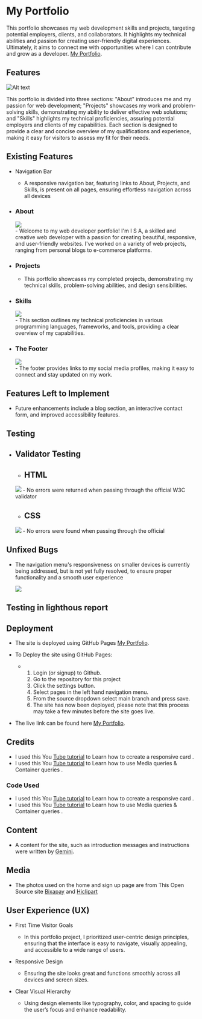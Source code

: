 # My Portfolio

This portfolio showcases my web development skills and projects, targeting potential employers, clients, and collaborators.  It highlights my technical abilities and passion for creating user-friendly digital experiences.  Ultimately, it aims to connect me with opportunities where I can contribute and grow as a developer. [My Portfolio](https://isaibrahim1.github.io/Portfolio/).

## Features
 
![Alt text](https://github.com/isaibrahim1/Portfolio/blob/main/Laptop.png?raw=true)
  
This portfolio is divided into three sections: "About" introduces me and my passion for web development; "Projects" showcases my work and problem-solving skills, demonstrating my ability to deliver effective web solutions; and "Skills" highlights my technical proficiencies, assuring potential employers and clients of my capabilities.  Each section is designed to provide a clear and concise overview of my qualifications and experience, making it easy for visitors to assess my fit for their needs.

## Existing Features
- Navigation Bar
     - A responsive navigation bar, featuring links to About, Projects, and Skills, is present on all pages, ensuring effortless navigation across all devices
    
 - ### About
    <div>
     <img src="https://github.com/isaibrahim1/Portfolio/blob/main/documentaion/abou%20me.png?raw=true">
    </div>
     - Welcome to my web developer portfolio! I'm I S A, a skilled and creative web developer with a passion for creating beautiful, responsive, and user-friendly websites. I've worked on a variety of web projects, ranging from personal blogs to e-commerce platforms.

 - ### Projects
     - This portfolio showcases my completed projects, demonstrating my technical skills, problem-solving abilities, and design sensibilities.

 - ### Skills
    <div>
     <img src="https://github.com/isaibrahim1/Portfolio/blob/main/documentaion/skills.png?raw=true">
    </div>
     - This section outlines my technical proficiencies in various programming languages, frameworks, and tools, providing a clear overview of my capabilities.      
       
 - ###  The Footer
    <div>
     <img src="https://github.com/isaibrahim1/Portfolio/blob/main/documentaion/footer.png?raw=true">
    </div>
   - The footer provides links to my social media profiles, making it easy to connect and stay updated on my work.


     
## Features Left to Implement
  - Future enhancements include a blog section, an interactive contact form, and improved accessibility features.



## Testing
   

- ## Validator Testing 
    - ## HTML
      <div>
     <img src="https://github.com/isaibrahim1/Portfolio/blob/main/documentaion/html%20checker.png?raw=true">
    </div>
       - No errors were returned when passing through the official W3C validator
          
    - ## CSS
       <div>
     <img src="https://github.com/isaibrahim1/Portfolio/blob/main/documentaion/css%20validation.png?raw=true">
    </div>
       - No errors were found when passing through the official      

 ## Unfixed Bugs
   - The navigation menu's responsiveness on smaller devices is currently being addressed, but is not yet fully resolved, to ensure proper functionality and a smooth user experience
   
     <img src="https://github.com/isaibrahim1/Portfolio/blob/main/documentaion/lighthouse.png?raw=true">
 ## Testing in lighthous report  

 ## Deployment
   - The site is deployed using GitHub Pages [My Portfolio](https://isaibrahim1.github.io/Portfolio/).
   - To Deploy the site using GitHub Pages:
     
      - <ol>
        <li>Login (or signup) to Github.</li>
        <li>Go to the repository for this project</li>
        <li>Click the settings button.</li>
        <li>Select pages in the left hand navigation menu.</li>
        <li>From the source dropdown select main branch and press save.</li>
        <li>The site has now been deployed, please note that this process may take a few minutes before the site goes live.</li>
      </ol> 

  -  The live link can be found here [My Portfolio](https://isaibrahim1.github.io/Portfolio/).

 ## Credits
  - I used this You [Tube tutorial](https://www.youtube.com/watch?v=51DbAwcmqD8&t=10s) to Learn how to ccreate  a responsive card .
  - I used this You [Tube tutorial](https://www.youtube.com/watch?v=2rlWBZ17Wes&t=87s&pp=ygUKbWVkaWFxdWVyeQ%3D%3D) to Learn how to use Media queries & Container queries .
  ### Code Used
  - I used this You [Tube tutorial](https://www.youtube.com/watch?v=51DbAwcmqD8&t=10s) to Learn how to ccreate  a responsive card .
  - I used this You [Tube tutorial](https://www.youtube.com/watch?v=2rlWBZ17Wes&t=87s&pp=ygUKbWVkaWFxdWVyeQ%3D%3D) to Learn how to use Media queries & Container queries .

 ## Content
  - A content for the site, such as introduction messages and instructions were written by [Gemini](https://gemini.google.com/?hl=sv).
## Media
  - The photos used on the home and sign up page are from This Open Source site [Bixapay](https://pixabay.com/) and [Hiclipart](https://www.hiclipart.com/)

 ## User Experience (UX)
  - First Time Visitor Goals
      - In this portfolio project, I prioritized user-centric design principles, ensuring that the interface is easy to navigate, visually appealing, and accessible to a wide range of users.


- Responsive Design
  - Ensuring the site looks great and functions smoothly across all devices and screen sizes.

- Clear Visual Hierarchy
  - Using design elements like typography, color, and spacing to guide the user’s focus and enhance readability.      
 
     

